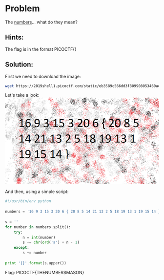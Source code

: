 # Problem
The [numbers](https://2019shell1.picoctf.com/static/eb3589c566dd3f809908053460acb817/the_numbers.png)... what do they mean?

## Hints:
The flag is in the format PICOCTF{}

## Solution:

First we need to download the image:
```bash
wget https://2019shell1.picoctf.com/static/eb3589c566dd3f809908053460acb817/the_numbers.png
```

Let's take a look:
![the_numbers](./the_numbers.png)

And then, using a simple script:
```python
#!/usr/bin/env python

numbers = '16 9 3 15 3 20 6 { 20 8 5 14 21 13 2 5 18 19 13 1 19 15 14 }'

s = ''
for number in numbers.split():
    try:
        n = int(number)
        s += chr(ord('a') + n - 1)
    except:
        s += number

print '{}'.format(s.upper())
```

Flag: PICOCTF{THENUMBERSMASON}
